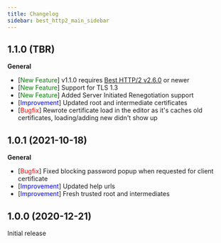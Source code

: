 ```yaml
---
title: Changelog
sidebar: best_http2_main_sidebar
---
```


## 1.1.0 (TBR)

**General**

- [<span style="color:green">New Feature</span>] v1.1.0 requires [Best HTTP/2 v2.6.0](https://assetstore.unity.com/packages/tools/network/best-http-2-155981?aid=1101lfX8E) or newer
- [<span style="color:green">New Feature</span>] Support for TLS 1.3
- [<span style="color:green">New Feature</span>] Added Server Initiated Renegotiation support
- [<span style="color:blue">Improvement</span>] Updated root and intermediate certificates
- [<span style="color:red">Bugfix</span>] Rewrote certificate load in the editor as it's caches old certificates, loading/adding new didn't show up

## 1.0.1 (2021-10-18)

**General**

- [<span style="color:red">Bugfix</span>] Fixed blocking password popup when requested for client certificate
- [<span style="color:blue">Improvement</span>] Updated help urls
- [<span style="color:blue">Improvement</span>] Fresh trusted root and intermediates

## 1.0.0 (2020-12-21)

Initial release